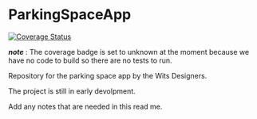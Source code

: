 # ParkingSpaceApp

[![Coverage Status](https://coveralls.io/repos/github/PierceB/ParkingSpaceApp/badge.svg?branch=master)](https://coveralls.io/github/PierceB/ParkingSpaceApp?branch=master)

***note*** : The coverage badge is set to unknown at the moment because we have no code to build so there are no tests to run.

Repository for the parking space app by the Wits Designers. 

The project is still in early devolpment. 

Add any notes that are needed in this read me. 

